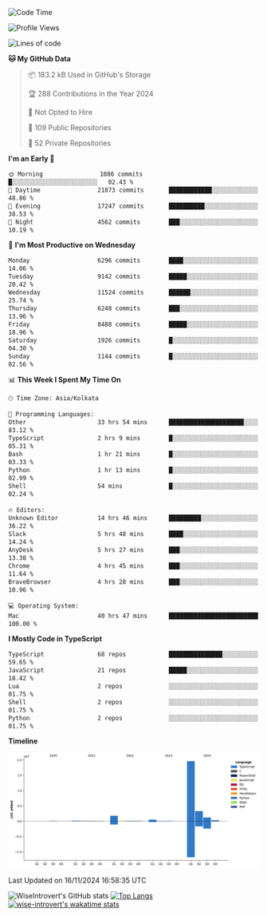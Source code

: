 <!--START_SECTION:waka-->
![Code Time](http://img.shields.io/badge/Code%20Time-1%2C855%20hrs%2023%20mins-blue)

![Profile Views](http://img.shields.io/badge/Profile%20Views-2-blue)

![Lines of code](https://img.shields.io/badge/From%20Hello%20World%20I%27ve%20Written-27.3%20million%20lines%20of%20code-blue)

**🐱 My GitHub Data** 

> 📦 183.2 kB Used in GitHub's Storage 
 > 
> 🏆 288 Contributions in the Year 2024
 > 
> 🚫 Not Opted to Hire
 > 
> 📜 109 Public Repositories 
 > 
> 🔑 52 Private Repositories 
 > 
**I'm an Early 🐤** 

```text
🌞 Morning                1086 commits        █░░░░░░░░░░░░░░░░░░░░░░░░   02.43 % 
🌆 Daytime                21873 commits       ████████████░░░░░░░░░░░░░   48.86 % 
🌃 Evening                17247 commits       ██████████░░░░░░░░░░░░░░░   38.53 % 
🌙 Night                  4562 commits        ███░░░░░░░░░░░░░░░░░░░░░░   10.19 % 
```
📅 **I'm Most Productive on Wednesday** 

```text
Monday                   6296 commits        ████░░░░░░░░░░░░░░░░░░░░░   14.06 % 
Tuesday                  9142 commits        █████░░░░░░░░░░░░░░░░░░░░   20.42 % 
Wednesday                11524 commits       ██████░░░░░░░░░░░░░░░░░░░   25.74 % 
Thursday                 6248 commits        ███░░░░░░░░░░░░░░░░░░░░░░   13.96 % 
Friday                   8488 commits        █████░░░░░░░░░░░░░░░░░░░░   18.96 % 
Saturday                 1926 commits        █░░░░░░░░░░░░░░░░░░░░░░░░   04.30 % 
Sunday                   1144 commits        █░░░░░░░░░░░░░░░░░░░░░░░░   02.56 % 
```


📊 **This Week I Spent My Time On** 

```text
🕑︎ Time Zone: Asia/Kolkata

💬 Programming Languages: 
Other                    33 hrs 54 mins      █████████████████████░░░░   83.12 % 
TypeScript               2 hrs 9 mins        █░░░░░░░░░░░░░░░░░░░░░░░░   05.31 % 
Bash                     1 hr 21 mins        █░░░░░░░░░░░░░░░░░░░░░░░░   03.33 % 
Python                   1 hr 13 mins        █░░░░░░░░░░░░░░░░░░░░░░░░   02.99 % 
Shell                    54 mins             █░░░░░░░░░░░░░░░░░░░░░░░░   02.24 % 

🔥 Editors: 
Unknown Editor           14 hrs 46 mins      █████████░░░░░░░░░░░░░░░░   36.22 % 
Slack                    5 hrs 48 mins       ████░░░░░░░░░░░░░░░░░░░░░   14.24 % 
AnyDesk                  5 hrs 27 mins       ███░░░░░░░░░░░░░░░░░░░░░░   13.38 % 
Chrome                   4 hrs 45 mins       ███░░░░░░░░░░░░░░░░░░░░░░   11.64 % 
BraveBrowser             4 hrs 28 mins       ███░░░░░░░░░░░░░░░░░░░░░░   10.96 % 

💻 Operating System: 
Mac                      40 hrs 47 mins      █████████████████████████   100.00 % 
```

**I Mostly Code in TypeScript** 

```text
TypeScript               68 repos            ███████████████░░░░░░░░░░   59.65 % 
JavaScript               21 repos            █████░░░░░░░░░░░░░░░░░░░░   18.42 % 
Lua                      2 repos             ░░░░░░░░░░░░░░░░░░░░░░░░░   01.75 % 
Shell                    2 repos             ░░░░░░░░░░░░░░░░░░░░░░░░░   01.75 % 
Python                   2 repos             ░░░░░░░░░░░░░░░░░░░░░░░░░   01.75 % 
```



**Timeline**

![Lines of Code chart](https://raw.githubusercontent.com/wise-introvert/wise-introvert/master/assets/bar_graph.png)


 Last Updated on 16/11/2024 16:58:35 UTC
<!--END_SECTION:waka-->

![WiseIntrovert's GitHub stats](https://github-readme-stats.vercel.app/api?username=wise-introvert&count_private=true&show_icons=true)
[![Top Langs](https://github-readme-stats.vercel.app/api/top-langs/?username=wise-introvert&langs_count=10)](https://github.com/anuraghazra/github-readme-stats)
[![wise-introvert's wakatime stats](https://github-readme-stats.vercel.app/api/wakatime?username=wiseintrovert)](https://github.com/anuraghazra/github-readme-stats)
